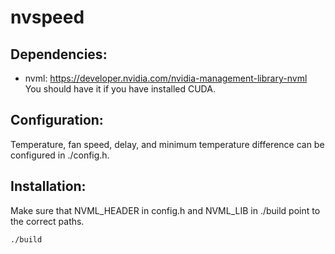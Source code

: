 # nvspeed

## Dependencies:
- nvml: <https://developer.nvidia.com/nvidia-management-library-nvml><br>
You should have it if you have installed CUDA.

## Configuration:
Temperature, fan speed, delay, and minimum temperature difference can be configured in ./config.h.

## Installation:

Make sure that NVML\_HEADER in config.h and NVML\_LIB in ./build point to the correct paths.<br>

```
./build
```
